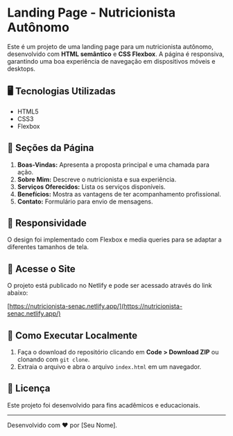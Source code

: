 # Landing Page - Nutricionista Autônomo

Este é um projeto de uma landing page para um nutricionista autônomo, desenvolvido com **HTML semântico** e **CSS Flexbox**. A página é responsiva, garantindo uma boa experiência de navegação em dispositivos móveis e desktops.

## 🖥️ **Tecnologias Utilizadas**

- HTML5
- CSS3
- Flexbox

## 🌟 **Seções da Página**

1. **Boas-Vindas:** Apresenta a proposta principal e uma chamada para ação.
2. **Sobre Mim:** Descreve o nutricionista e sua experiência.
3. **Serviços Oferecidos:** Lista os serviços disponíveis.
4. **Benefícios:** Mostra as vantagens de ter acompanhamento profissional.
5. **Contato:** Formulário para envio de mensagens.

## 📱 **Responsividade**

O design foi implementado com Flexbox e media queries para se adaptar a diferentes tamanhos de tela.

## 🔗 **Acesse o Site**

O projeto está publicado no Netlify e pode ser acessado através do link abaixo:

[https://nutricionista-senac.netlify.app/](https://nutricionista-senac.netlify.app/)

## 📂 **Como Executar Localmente**

1. Faça o download do repositório clicando em **Code > Download ZIP** ou clonando com `git clone`.
2. Extraia o arquivo e abra o arquivo `index.html` em um navegador.

## 📝 **Licença**

Este projeto foi desenvolvido para fins acadêmicos e educacionais.

---

Desenvolvido com ❤️ por [Seu Nome].
